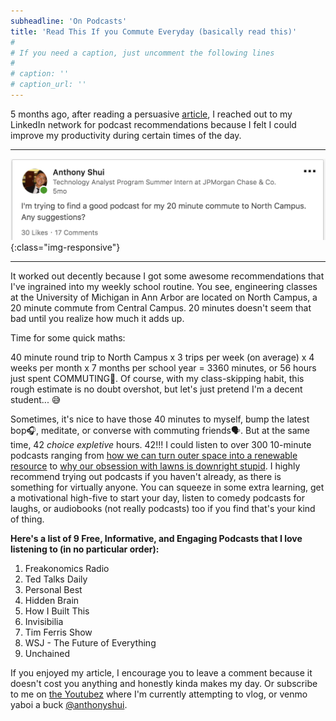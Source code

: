 ```yaml
---
subheadline: 'On Podcasts'
title: 'Read This If you Commute Everyday (basically read this)'
#
# If you need a caption, just uncomment the following lines
#
# caption: ''
# caption_url: ''
---
```



5 months ago, after reading a persuasive <a href="https://www.theodysseyonline.com/5-reasons-listen-podcasts" target="_blank">article</a>, I reached out to my LinkedIn network for podcast recommendations because I felt I could improve my productivity during certain times of the day. 

<hr>

![Reaching Out](../images/Podcasts/LinkedIn.JPG){:class="img-responsive"}

<hr>

<!--more-->

It worked out decently because I got some awesome recommendations that I've ingrained into my weekly school routine. You see, engineering classes at the University of Michigan in Ann Arbor are located on North Campus, a 20 minute commute from Central Campus. 20 minutes doesn't seem that bad until you realize how much it adds up.

Time for some quick maths:

40 minute round trip to North Campus x 3 trips per week (on average) x 4 weeks per month x 7 months per school year = 3360 minutes, or 56 hours just spent COMMUTING🚎. Of course, with my class-skipping habit, this rough estimate is no doubt overshot, but let's just pretend I'm a decent student... 😅

Sometimes, it's nice to have those 40 minutes to myself, bump the latest bop🎧, meditate, or converse with commuting friends🗣. But at the same time, 42 *choice expletive* hours. 42!!! I could listen to over 300 10-minute podcasts ranging from <a href="https://player.fm/series/tedtalks-audio/how-we-can-turn-the-cold-of-outer-space-into-a-renewable-resource-aaswath-raman" target="_blank">how we can turn outer space into a renewable resource</a> to <a href="http://freakonomics.com/podcast/how-stupid-obsession-lawns/" target="_blank">why our obsession with lawns is downright stupid</a>. I highly recommend trying out podcasts if you haven't already, as there is something for virtually anyone. You can squeeze in some extra learning, get a motivational high-five to start your day, listen to comedy podcasts for laughs, or audiobooks (not really podcasts) too if you find that's your kind of thing.

**Here's a list of 9 Free, Informative, and Engaging Podcasts that I love listening to (in no particular order):**


1. Freakonomics Radio
2. Ted Talks Daily
3. Personal Best
4. Hidden Brain
5. How I Built This
6. Invisibilia
7. Tim Ferris Show
8. WSJ - The Future of Everything
9. Unchained


If you enjoyed my article, I encourage you to leave a comment because it doesn't cost you anything and honestly kinda makes my day. Or subscribe to me on <a href="https://www.youtube.com/channel/UCAamxct2vaBWANwmucg01NA?sub_confirmation=1" target="_blank">the Youtubez</a> where I'm currently attempting to vlog, or venmo yaboi a buck <a href="https://venmo.com/anthonyshui" target="_blank">@anthonyshui</a>.

